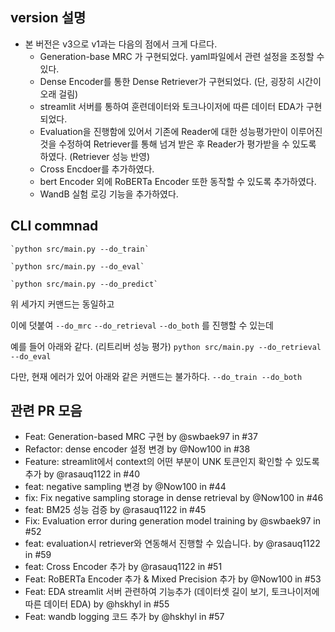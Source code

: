 ## version 설명
- 본 버전은 v3으로 v1과는 다음의 점에서 크게 다르다.
  - Generation-base MRC 가 구현되었다. yaml파일에서 관련 설정을 조정할 수 있다.
  - Dense Encoder를 통한 Dense Retriever가 구현되었다. (단, 굉장히 시간이 오래 걸림)
  - streamlit 서버를 통하여 훈련데이터와 토크나이저에 따른 데이터 EDA가 구현되었다.
  - Evaluation을 진행함에 있어서 기존에 Reader에 대한 성능평가만이 이루어진 것을 수정하여 Retriever를 통해 넘겨 받은 후 Reader가 평가받을 수 있도록 하였다. (Retriever 성능 반영)
  - Cross Encdoer를 추가하였다.
  - bert Encoder 외에 RoBERTa Encoder 또한 동작할 수 있도록 추가하였다.
  - WandB 실험 로깅 기능을 추가하였다.
 

## CLI commnad
    `python src/main.py --do_train`
    
    `python src/main.py --do_eval`

    `python src/main.py --do_predict`

  위 세가지 커맨드는 동일하고

  이에 덧붙여 
    `--do_mrc` `--do_retrieval` `--do_both` 
  를 진행할 수 있는데
  
  예를 들어 아래와 같다. (리트리버 성능 평가)
    `python src/main.py --do_retrieval --do_eval`

  다만, 현재 에러가 있어 아래와 같은 커맨드는 불가하다.
    `--do_train --do_both`


## 관련 PR 모음
- Feat: Generation-based MRC 구현 by @swbaek97 in #37
- Refactor: dense encoder 설정 변경 by @Now100 in #38
- Feature: streamlit에서 context의 어떤 부분이 UNK 토큰인지 확인할 수 있도록 추가 by @rasauq1122 in #40
- feat: negative sampling 변경 by @Now100 in #44
- fix: Fix negative sampling storage in dense retrieval by @Now100 in #46
- feat: BM25 성능 검증 by @rasauq1122 in #45
- Fix: Evaluation error during generation model training by @swbaek97 in #52
- feat: evaluation시 retriever와 연동해서 진행할 수 있습니다. by @rasauq1122 in #59
- feat: Cross Encoder 추가 by @rasauq1122 in #51
- Feat: RoBERTa Encoder 추가 & Mixed Precision 추가 by @Now100 in #53
- Feat: EDA streamlit 서버 관련하여 기능추가 (데이터셋 길이 보기, 토크나이저에 따른 데이터 EDA) by @hskhyl in #55
- Feat: wandb logging 코드 추가 by @hskhyl in #57
